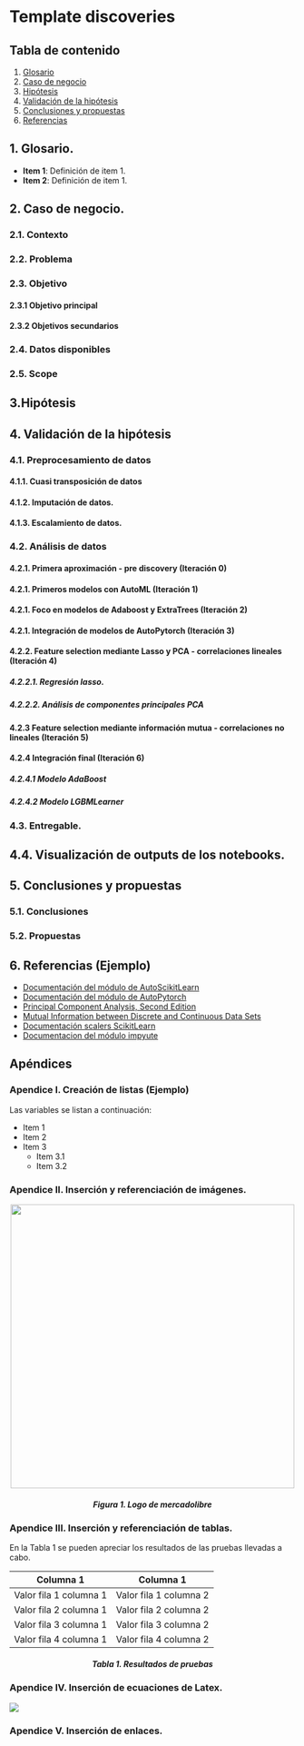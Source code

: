 # Template discoveries 

## Tabla de contenido

1. [ Glosario ](#glosario)
2. [ Caso de negocio ](#caso_negocio)
3. [ Hipótesis ](#hipotesis)
4. [ Validación de la hipótesis](#validacion_hipotests)
5. [ Conclusiones y propuestas](#conclusiones)
6. [ Referencias ](#referencias)
 
<a name="glosario"></a>
## 1. Glosario.

- **Item 1**: Definición de item 1.
- **Item 2**: Definición de item 1.

<a name="caso_negocio"></a>
## 2. Caso de negocio.

### 2.1. Contexto
### 2.2. Problema
### 2.3. Objetivo
#### 2.3.1 Objetivo principal
#### 2.3.2 Objetivos secundarios
### 2.4. Datos disponibles
### 2.5. Scope
## 3.Hipótesis
## 4. Validación de la hipótesis
### 4.1. Preprocesamiento de datos
#### 4.1.1. Cuasi transposición de datos
#### 4.1.2. Imputación de datos.
#### 4.1.3. Escalamiento de datos.
### 4.2. Análisis de datos
#### 4.2.1. Primera aproximación - pre discovery (Iteración 0)
#### 4.2.1. Primeros modelos con AutoML (Iteración 1)
#### 4.2.1. Foco en modelos de Adaboost y ExtraTrees (Iteración 2)
#### 4.2.1. Integración de modelos de AutoPytorch (Iteración 3)
#### 4.2.2. Feature selection mediante Lasso y PCA - correlaciones lineales  (Iteración 4)
##### 4.2.2.1. Regresión lasso.
##### 4.2.2.2. Análisis de componentes principales PCA
#### 4.2.3 Feature selection mediante información mutua - correlaciones no lineales (Iteración 5)
#### 4.2.4 Integración final (Iteración 6)
##### 4.2.4.1 Modelo AdaBoost
##### 4.2.4.2 Modelo LGBMLearner
### 4.3. Entregable.
## 4.4. Visualización de outputs de los notebooks.
<a name="conclusiones"></a>
## 5. Conclusiones y propuestas
### 5.1. Conclusiones 
### 5.2. Propuestas
<a name="referencias"></a>
## 6. Referencias (Ejemplo)

- [Documentación del módulo de AutoScikitLearn](https://automl.github.io/auto-sklearn/master/)
- [Documentación del módulo de AutoPytorch](https://www.automl.org/automl/autopytorch/)
- [Principal Component Analysis, Second Edition](https://link.springer.com/book/10.1007/b98835)
- [Mutual Information between Discrete and Continuous Data Sets](https://www.ncbi.nlm.nih.gov/pmc/articles/PMC3929353/)
- [Documentación scalers ScikitLearn](https://scikit-learn.org/stable/modules/classes.html#module-sklearn.preprocessing)
- [Documentacion del módulo impyute](https://impyute.readthedocs.io/en/master/)

## Apéndices

### Apendice I. Creación de listas (Ejemplo)

Las variables se listan a continuación:

- Item 1
- Item 2
- Item 3
  - Item 3.1
  - Item 3.2

### Apendice II. Inserción y referenciación de imágenes.

<p align="center">
  <img src="images/lasso_feature_sel.png" width=500>
</p>
<h5 align="center">Figura 1. Logo de mercadolibre</h5>

### Apendice III. Inserción y referenciación de tablas.

En la Tabla 1 se pueden apreciar los resultados de las pruebas llevadas a cabo.

| Columna 1 | Columna 1 |
| --- | --- |
| Valor fila 1 columna 1 | Valor fila 1 columna 2 |
| Valor fila 2 columna 1 | Valor fila 2 columna 2 |
| Valor fila 3 columna 1 | Valor fila 3 columna 2 |
| Valor fila 4 columna 1 | Valor fila 4 columna 2 |

<h5 align="center"> Tabla 1. Resultados de pruebas</h5>

### Apendice IV. Inserción de ecuaciones de Latex.

<img src="https://render.githubusercontent.com/render/math?math=%5Csum_(i%3D1)%5En">

### Apendice V. Inserción de enlaces.
